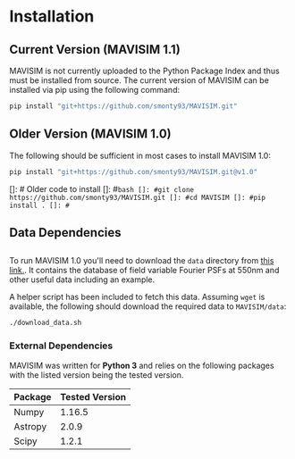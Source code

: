 # Installation

## Current Version (MAVISIM 1.1)

MAVISIM is not currently uploaded to the Python Package Index and thus must be installed from source. The current version of MAVISIM can be installed via pip using the following command:

```bash
pip install "git+https://github.com/smonty93/MAVISIM.git"
```

## Older Version (MAVISIM 1.0)
The following should be sufficient in most cases to install MAVISIM 1.0:

```bash
pip install "git+https://github.com/smonty93/MAVISIM.git@v1.0"
```

[]: # Older code to install
[]: #```bash
[]: #git clone https://github.com/smonty93/MAVISIM.git
[]: #cd MAVISIM
[]: #pip install .
[]: #```

## Data Dependencies

## 

To run MAVISIM 1.0 you'll need to download the `data` directory from <a href="http://www.mso.anu.edu.au/~montys/MAVISIM1/" target="_blank">this link.</a>. It contains the database of field variable Fourier PSFs at 550nm and other useful data including an example.

A helper script has been included to fetch this data. Assuming `wget` is available, the following should download the required data to `MAVISIM/data`:
```bash
./download_data.sh
```

### External Dependencies

MAVISIM was written for **Python 3** and relies on the following packages with the listed version being the tested version.

| Package     | Tested Version |
| -----------  | ----------- |
| Numpy      |   1.16.5    |
| Astropy      | 2.0.9    |
| Scipy | 1.2.1  |
